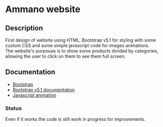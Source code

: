 # Ammano website

## Description
First design of website using HTML, Bootstrap v5.1 for styling with some custom CSS and some simple javascript code for images animations.\
The website's purpouse is to show some products divided by categories, allowing the user to click on them to see them full screen.

## Documentation
* [Bootstrap](https://getbootstrap.com/)
* [Bootstrap v5.1 documentation](https://getbootstrap.com/docs/5.1/getting-started/introduction/)
* [Javascript animation](https://www.w3schools.com/howto/howto_css_modal_images.asp)

### Status
Even if it works the code is still work in progress for improvements.

